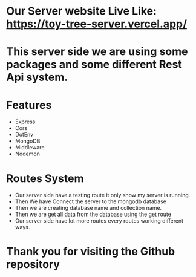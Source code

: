 # Our Server website Live Like: https://toy-tree-server.vercel.app/

# This server side we are using some packages and some different Rest Api system.



# Features

* Express 
* Cors
* DotEnv
* MongoDB
* Middleware
* Nodemon


# Routes System

* Our server side have a testing route it only show my server is running.
* Then We have Connect the server to the mongodb database 
* Then we are creating database name and collection name.
* Then we are get all data from the database using the get route 
* Our server side have lot more routes every routes working different ways.


# Thank you for visiting the Github repository